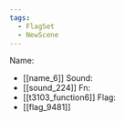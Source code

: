 ```yaml
---
tags:
  - FlagSet
  - NewScene
---
```

Name:
- [[name_6]]
Sound:
- [[sound_224]]
Fn:
- [[t3103_function6]]
Flag:
- [[flag_9481]]

